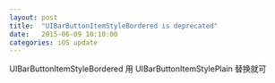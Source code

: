 ```yaml
---
layout: post
title:  "UIBarButtonItemStyleBordered is deprecated"
date:   2015-06-09 10:10:00
categories: iOS update
---
```


UIBarButtonItemStyleBordered 用 UIBarButtonItemStylePlain 替换就可



